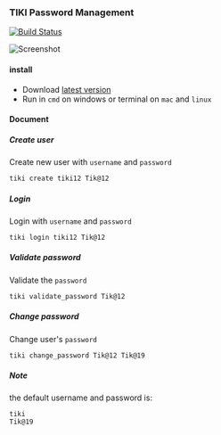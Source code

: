 ### TIKI Password Management
[![Build Status](https://travis-ci.com/lyquocnam/tiki_password_manager.svg?branch=master)](https://travis-ci.com/lyquocnam/tiki_password_manager)

![Screenshot](https://cdn.pbrd.co/images/HXH8p0Q.png)

#### install
- Download [latest version](https://github.com/lyquocnam/tiki_password_manager/releases)
- Run in `cmd` on windows or terminal on `mac` and `linux`

#### Document
##### Create user
Create new user with `username` and `password`
```bash
tiki create tiki12 Tik@12 
```

##### Login
Login with `username` and `password`
```bash
tiki login tiki12 Tik@12 
```

##### Validate password
Validate the `password`
```bash
tiki validate_password Tik@12 
```

##### Change password
Change user's `password`
```bash
tiki change_password Tik@12 Tik@19 
```

##### Note
the default username and password is:
```
tiki
Tik@19
```